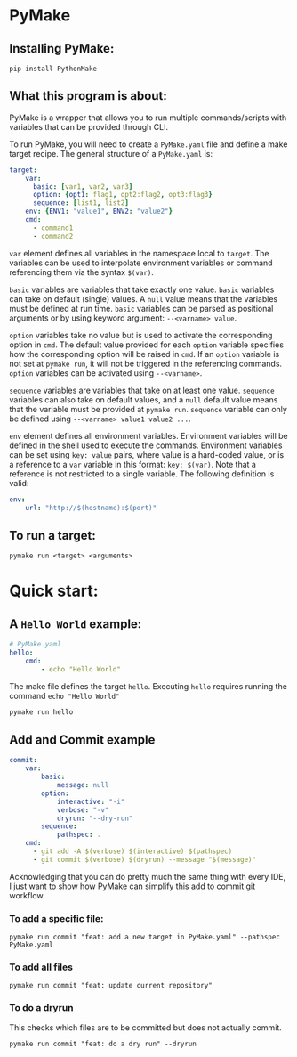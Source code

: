 # PyMake

## Installing PyMake:

```commandline
pip install PythonMake
```

## What this program is about:

PyMake is a wrapper that allows you to run multiple commands/scripts with variables that can be provided through CLI.

To run PyMake, you will need to create a `PyMake.yaml` file and define a make target recipe. The general structure of 
a `PyMake.yaml` is: 

```yaml
target:
    var:
      basic: [var1, var2, var3]
      option: {opt1: flag1, opt2:flag2, opt3:flag3}
      sequence: [list1, list2]
    env: {ENV1: "value1", ENV2: "value2"}
    cmd:
      - command1
      - command2
```
`var` element defines all variables in the namespace local to `target`. The variables
can be used to interpolate environment variables or command referencing them via the syntax `$(var)`. 

`basic` variables are variables that take exactly one value. `basic` variables can take on default (single) values. A 
`null` value means that the variables must be defined at run time. `basic` variables can be parsed as positional arguments
or by using keyword argument: `--<varname> value`.

`option` variables take no value but is used to activate the corresponding 
option in `cmd`. The default value provided for each `option` variable specifies how the corresponding option will be
raised in `cmd`. If an `option` variable is not set at `pymake run`, it will not be triggered in the referencing commands.
`option` variables can be activated using `--<varname>`.

`sequence` variables are variables that take on at least one value. `sequence` variables can also take on default values,
and a `null` default value means that the variable must be provided at `pymake run`. `sequence` variable can only be defined
using `--<varname> value1 value2 ...`.

`env` element defines all environment variables. Environment variables will be defined in the shell used to execute the commands.
Environment variables can be set using `key: value` pairs, where value is a hard-coded value, or is a reference to a `var`
variable in this format: `key: $(var)`. Note that a reference is not restricted to a single variable. The following definition
is valid:

```yaml
env:
    url: "http://$(hostname):$(port)"
```


## To run a target:

```commandline
pymake run <target> <arguments>
```

# Quick start:

## A `Hello World` example:

```yaml
# PyMake.yaml
hello:
    cmd:
        - echo "Hello World"
```
The make file defines the target `hello`. Executing `hello` requires running the command `echo "Hello World"`

```bash
pymake run hello
```

## Add and Commit example
```yaml
commit:
    var:
        basic:
            message: null
        option:
            interactive: "-i"
            verbose: "-v"
            dryrun: "--dry-run"
        sequence:
            pathspec: .
    cmd:
      - git add -A $(verbose) $(interactive) $(pathspec)
      - git commit $(verbose) $(dryrun) --message "$(message)"
```
Acknowledging that you can do pretty much the same thing with every IDE, I just want to show how PyMake can simplify
this add to commit git workflow. 

### To add a specific file: 
```commandline
pymake run commit "feat: add a new target in PyMake.yaml" --pathspec PyMake.yaml
```

### To add all files
```commandline
pymake run commit "feat: update current repository"
```

### To do a dryrun 
This checks which files are to be committed but does not actually commit. 

```commandline
pymake run commit "feat: do a dry run" --dryrun
```